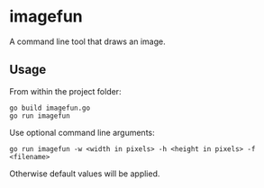 # imagefun

A command line tool that draws an image.

## Usage

From within the project folder:
```
go build imagefun.go
go run imagefun
```

Use optional command line arguments:
```
go run imagefun -w <width in pixels> -h <height in pixels> -f <filename>
```
Otherwise default values will be applied.